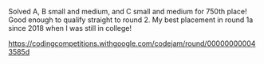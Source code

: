 Solved A, B small and medium, and C small and medium for 750th place!  Good enough to qualify straight to round 2.  My best placement in round 1a since 2018 when I was still in college!

https://codingcompetitions.withgoogle.com/codejam/round/000000000043585d

